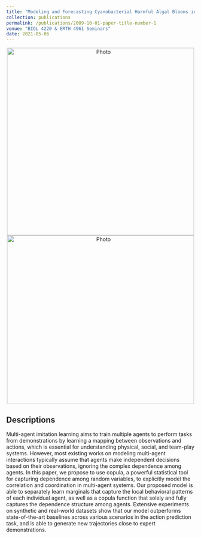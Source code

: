 ```yaml
---
title: "Modeling and Forecasting Cyanobacterial Harmful Algal Blooms in a Eutrophic Drinking-water Reservoir"
collection: publications
permalink: /publications/2009-10-01-paper-title-number-1
venue: "BIOL 4220 & ERTH 4961 Seminars"
date: 2021-05-06
---
```


<p align="center">
  <img src="https://haowen-he.github.io/images/HAB.jpg?raw=true" alt="Photo" style="width: 500px;"/> 
  <img src="https://haowen-he.github.io/images/Rplot 4.06.27 PM.png?raw=true" alt="Photo" width="500" height="450"/> 
</p>

## Descriptions
Multi-agent imitation learning aims to train multiple agents to perform tasks from demonstrations by learning a mapping between observations and actions, which is essential for understanding physical, social, and team-play systems. However, most existing works on modeling multi-agent interactions typically assume that agents make independent decisions based on their observations, ignoring the complex dependence among agents. In this paper, we propose to use copula, a powerful statistical tool for capturing dependence among random variables, to explicitly model the correlation and coordination in multi-agent systems. Our proposed model is able to separately learn marginals that capture the local behavioral patterns of each individual agent, as well as a copula function that solely and fully captures the dependence structure among agents. Extensive experiments on synthetic and real-world datasets show that our model outperforms state-of-the-art baselines across various scenarios in the action prediction task, and is able to generate new trajectories close to expert demonstrations.

